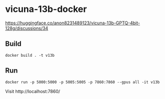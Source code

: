 # vicuna-13b-docker

https://huggingface.co/anon8231489123/vicuna-13b-GPTQ-4bit-128g/discussions/34

## Build

```
docker build . -t v13b
```

## Run

```
docker run -p 5000:5000 -p 5005:5005 -p 7860:7860 --gpus all -it v13b
```

Visit http://localhost:7860/
